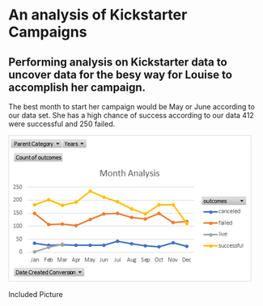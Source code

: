 # An analysis of Kickstarter Campaigns
Performing analysis on Kickstarter data to uncover data for the besy way for Louise to accomplish her campaign.
---

The best month to start her campaign would be May or June according to our data set. She has a high chance of success according to our data 412 were successful and 250 failed. 


![Month Analysis](https://github.com/NickFoley47/Kickstarter-analysis/blob/main/Month%20Analysis.png)

Included Picture
